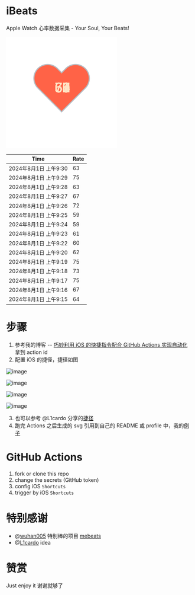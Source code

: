 # iBeats
Apple Watch 心率数据采集 - Your Soul, Your Beats!

![](./files/heart.svg)

<!--START_SECTION:my_heart_rate-->
| Time | Rate | 
 | ---- | ---- | 
| 2024年8月1日 上午9:30 | 63 |
| 2024年8月1日 上午9:29 | 75 |
| 2024年8月1日 上午9:28 | 63 |
| 2024年8月1日 上午9:27 | 67 |
| 2024年8月1日 上午9:26 | 72 |
| 2024年8月1日 上午9:25 | 59 |
| 2024年8月1日 上午9:24 | 59 |
| 2024年8月1日 上午9:23 | 61 |
| 2024年8月1日 上午9:22 | 60 |
| 2024年8月1日 上午9:20 | 62 |
| 2024年8月1日 上午9:19 | 75 |
| 2024年8月1日 上午9:18 | 73 |
| 2024年8月1日 上午9:17 | 75 |
| 2024年8月1日 上午9:16 | 67 |
| 2024年8月1日 上午9:15 | 64 |

<!--END_SECTION:my_heart_rate-->

# 步骤
1. 参考我的博客 -- [巧妙利用 iOS 的快捷指令配合 GitHub Actions 实现自动化](https://github.com/yihong0618/gitblog/issues/198) 拿到 action id
2. 配置 iOS 的捷径，捷径如图

![image](https://user-images.githubusercontent.com/15976103/122154218-0db0b480-ce97-11eb-93bb-5aec07c558dc.png)

![image](https://user-images.githubusercontent.com/15976103/122154236-186b4980-ce97-11eb-8e4b-70551a0391ae.png)

![image](https://user-images.githubusercontent.com/15976103/122154268-2d47dd00-ce97-11eb-902e-3acf292265a9.png)

![image](https://user-images.githubusercontent.com/15976103/122174055-fa144680-ceb4-11eb-9be2-3eb83cd516f7.png)

3. 也可以参考 @L1cardo 分享的[捷径](https://www.icloud.com/shortcuts/6ab6047b459c41ad822ad6b94b1c03d4)
4. 跑完 Actions 之后生成的 svg 引用到自己的 README 或 profile 中，我的[例子](https://github.com/yihong0618) 

# GitHub Actions

1. fork or clone this repo
2. change the secrets (GitHub token)
3. config iOS `Shortcuts` 
4. trigger by iOS `Shortcuts`

# 特别感谢
- @[wuhan005](https://github.com/wuhan005) 特别棒的项目 [mebeats](https://github.com/wuhan005/mebeats)
- @[L1cardo](https://github.com/L1cardo) idea

# 赞赏
Just enjoy it
谢谢就够了
